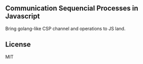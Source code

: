 ## Communication Sequencial Processes in Javascript

Bring golang-like CSP channel and operations to JS land.

## License

MIT
